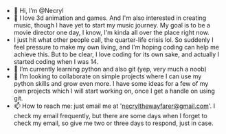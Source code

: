 - 👋 Hi, I’m @Necryl
- 👀 I love 3d animation and games. And I'm also interested in creating music, though I have yet to start my music journey. My goal is to be a movie director one day, I know, I'm kinda all over the place right now.
- I just hit what other people call, the quarter-life crisis lol. So suddenly I feel pressure to make my own living, and I'm hoping coding can help me achieve this. But to be clear, I love coding for its own sake, and actually I started coding when I was 14.
- 🌱 I’m currently learning python and also git (yep, very much a noob)
- 💞️ I’m looking to collaborate on simple projects where I can use my python skills and grow even more. I have some ideas for a few of my own projects which I will start working on, once I get a handle on using git.
- 📫 How to reach me: just email me at 'necrylthewayfarer@gmail.com'. I check my email frequently, but there are some days when I forget to check my email, so give me two or three days to respond, just in case.

<!---
Necryl/Necryl is a ✨ special ✨ repository because its `README.md` (this file) appears on your GitHub profile.
You can click the Preview link to take a look at your changes.
--->
